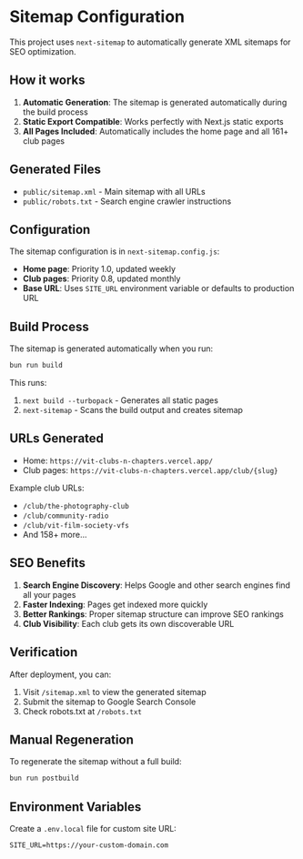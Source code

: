 # Sitemap Configuration

This project uses `next-sitemap` to automatically generate XML sitemaps for SEO optimization.

## How it works

1. **Automatic Generation**: The sitemap is generated automatically during the build process
2. **Static Export Compatible**: Works perfectly with Next.js static exports
3. **All Pages Included**: Automatically includes the home page and all 161+ club pages

## Generated Files

- `public/sitemap.xml` - Main sitemap with all URLs
- `public/robots.txt` - Search engine crawler instructions

## Configuration

The sitemap configuration is in `next-sitemap.config.js`:

- **Home page**: Priority 1.0, updated weekly
- **Club pages**: Priority 0.8, updated monthly
- **Base URL**: Uses `SITE_URL` environment variable or defaults to production URL

## Build Process

The sitemap is generated automatically when you run:

```bash
bun run build
```

This runs:
1. `next build --turbopack` - Generates all static pages
2. `next-sitemap` - Scans the build output and creates sitemap

## URLs Generated

- Home: `https://vit-clubs-n-chapters.vercel.app/`
- Club pages: `https://vit-clubs-n-chapters.vercel.app/club/{slug}`

Example club URLs:
- `/club/the-photography-club`
- `/club/community-radio`
- `/club/vit-film-society-vfs`
- And 158+ more...

## SEO Benefits

1. **Search Engine Discovery**: Helps Google and other search engines find all your pages
2. **Faster Indexing**: Pages get indexed more quickly
3. **Better Rankings**: Proper sitemap structure can improve SEO rankings
4. **Club Visibility**: Each club gets its own discoverable URL

## Verification

After deployment, you can:
1. Visit `/sitemap.xml` to view the generated sitemap
2. Submit the sitemap to Google Search Console
3. Check robots.txt at `/robots.txt`

## Manual Regeneration

To regenerate the sitemap without a full build:

```bash
bun run postbuild
```

## Environment Variables

Create a `.env.local` file for custom site URL:

```env
SITE_URL=https://your-custom-domain.com
```